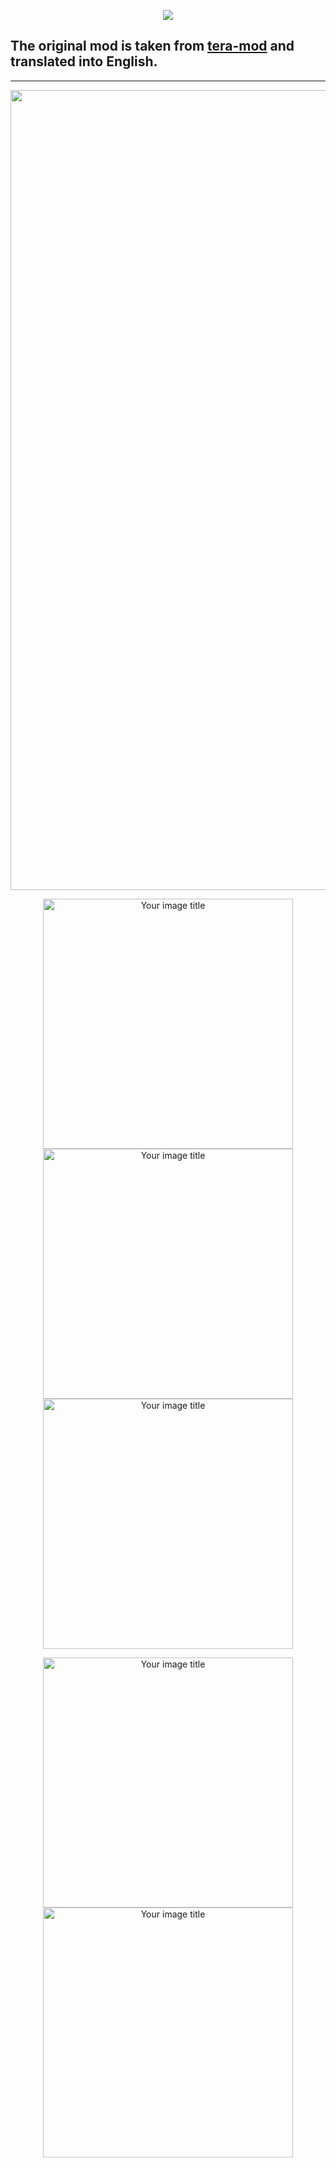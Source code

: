 <p align="center"><img src="https://github.com/war100ck/others/blob/master/terabooxlogo.svg"></p>

## The original mod is taken from [tera-mod](https://github.com/tera-mod/DPS-Monitor) and translated into English.

------
<p align="center"><img src="https://github.com/war100ck/others/blob/master/DPS-Monitor_EN/screenshot/1.png" alt="Your image title" width="1280"/>

<p align="center"><img src="https://github.com/war100ck/others/blob/master/DPS-Monitor_EN/screenshot/1.png" alt="Your image title" width="400"/>
<img src="https://github.com/war100ck/others/blob/master/DPS-Monitor_EN/screenshot/2.png" alt="Your image title" width="400"/>
<img src="https://github.com/war100ck/others/blob/master/DPS-Monitor_EN/screenshot/3.png" alt="Your image title" width="400"/></p>

<p align="center"><img src="https://github.com/war100ck/others/blob/master/DPS-Monitor_EN/screenshot/4.png" alt="Your image title" width="400"/>
<img src="https://github.com/war100ck/others/blob/master/DPS-Monitor_EN/screenshot/5.png" alt="Your image title" width="400"/></p>



